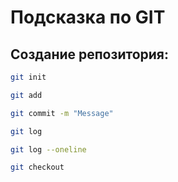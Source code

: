 # Подсказка по GIT

## Создание репозитория:
```sh
git init
```
```sh
git add
```
```sh
git commit -m "Message"
```
```sh
git log
```
```sh
git log --oneline
```
```sh
git checkout
```